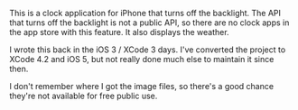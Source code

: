 This is a clock application for iPhone that turns off the backlight.  The API that turns off the backlight is not a public API, so there are no clock apps in the app store with this feature.  It also displays the weather.

I wrote this back in the iOS 3 / XCode 3 days.  I've converted the project to XCode 4.2 and iOS 5, but not really done much else to maintain it since then.

I don't remember where I got the image files, so there's a good chance they're not available for free public use.